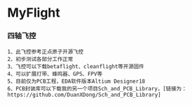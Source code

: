 ﻿# MyFlight
### 四轴飞控
    1、此飞控参考正点原子开源飞控
    2、初步测试各部分工作正常
    3、飞控可以下载betaflight、cleanflight等开源固件
    4、可以扩展灯带、蜂鸣器、GPS、FPV等
    5、目前仅为PCB工程，EDA软件版本Altium Designer18
    6、PCB封装库可以下载我的另一个项目Sch_and_PCB_Library，[链接为：https://github.com/DuanXDong/Sch_and_PCB_Library]
